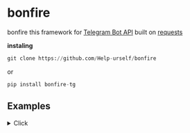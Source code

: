 # bonfire




bonfire this framework for [Telegram Bot API](https://core.telegram.org/bots/api) built on [requests](https://requests.readthedocs.io/en/latest/) <br>

**instaling**
```python 
git clone https://github.com/Help-urself/bonfire
```
or

```python 
pip install bonfire-tg


```


## Examples
<details>
  <summary> Click </summary>




### Simple [`send_message`](https://core.telegram.org/method/messages.sendMessage) request

```python
#git clone
import os
import sys
sys.path.append(os.path.abspath('you path to bonfire'))
from bonfire import *
from bonfire.methods import *

token = "TOKEN"
msg = message(token)


@bot.handler(token,command="/start")#command handler
def start():
    send_message(token,chat_id=msg.chat_id,text=f"<b>Hello </b> @{msg.author_username}",parse_mode='HTML')#send message



if __name__ == '__main__':
 while True:
  if bot.status(token) == "ok": #do not edit everything in startup
       bot.start_command(sys.modules[__name__])    
       bot.end_status(token)
 bot.start(token).start()

```

```python
#pip install
import os
import sys
from bonfire import *
from bonfire.methods import *

token = "TOKEN"
msg = message(token)


@bot.handler(token,command="/start")#command handler
def start():
    send_message(token,chat_id=msg.chat_id,text=f"<b>Hello </b> @{msg.author_username}",parse_mode='HTML')#send message



if __name__ == '__main__':
 while True:
  if bot.status(token) == "ok": #do not edit everything in startup
       bot.start_command(sys.modules[__name__])    
       bot.end_status(token)
 bot.start(token).start()

```

  </details>
  

    
   </details>